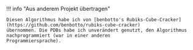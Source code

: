 !!! info "Aus anderem Projekt übertragen"

    Diesen Algorithmus habe ich von [benbotto's Rubiks-Cube-Cracker](https://github.com/benbotto/rubiks-cube-cracker)
    übernommen. Die PDBs habe ich unverändert genutzt, den Algorithmus nachprogrammiert (war in einer anderen 
    Programmiersprache).